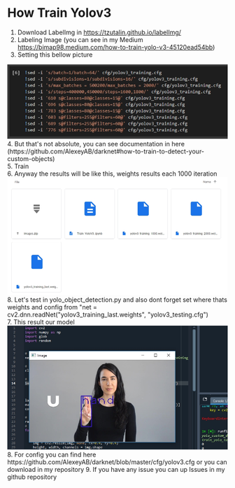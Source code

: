 # How Train Yolov3

1. Download LabelImg in https://tzutalin.github.io/labelImg/
2. Labeling Image (you can see in my Medium https://bimap98.medium.com/how-to-train-yolo-v3-45120ead54bb)
3. Setting this bellow picture
<img src= "Screenshot_2.jpg">
4. But that's not absolute, you can see documentation in here (https://github.com/AlexeyAB/darknet#how-to-train-to-detect-your-custom-objects)
<br>
5. Train
<br>
6. Anyway the results will be like this, weights results each 1000 iteration
<img src= "Screenshot_3.jpg">
8. Let's test in yolo_object_detection.py and also dont forget set where thats weights and config from "net = cv2.dnn.readNet("yolov3_training_last.weights", "yolov3_testing.cfg")
<br>
7. This result our model
<img src= "Screenshot_4.jpg">
8. For config you can find here https://github.com/AlexeyAB/darknet/blob/master/cfg/yolov3.cfg or you can download in my repository
9. If you have any issue you can up Issues in my github repository

